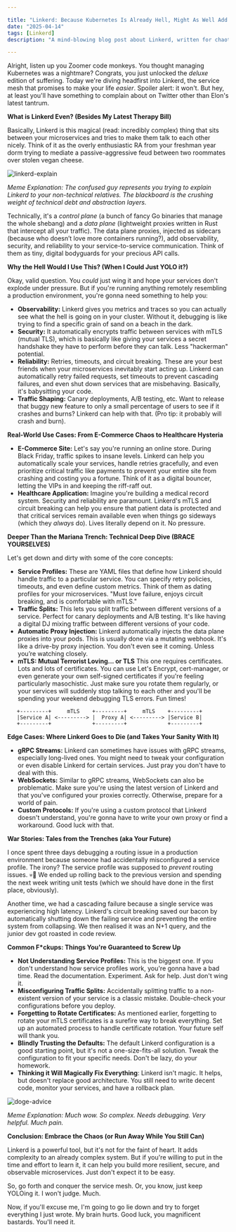 ```yaml
---

title: "Linkerd: Because Kubernetes Is Already Hell, Might As Well Add Another Layer of Abstraction 💀"
date: "2025-04-14"
tags: [Linkerd]
description: "A mind-blowing blog post about Linkerd, written for chaotic Gen Z engineers who thought Istio was for boomers."

---
```


Alright, listen up you Zoomer code monkeys. You thought managing Kubernetes was a nightmare? Congrats, you just unlocked the *deluxe* edition of suffering. Today we're diving headfirst into Linkerd, the service mesh that promises to make your life *easier*. Spoiler alert: it won't. But hey, at least you'll have something to complain about on Twitter other than Elon's latest tantrum.

**What is Linkerd Even? (Besides My Latest Therapy Bill)**

Basically, Linkerd is this magical (read: incredibly complex) thing that sits between your microservices and tries to make them talk to each other nicely. Think of it as the overly enthusiastic RA from your freshman year dorm trying to mediate a passive-aggressive feud between two roommates over stolen vegan cheese.

![linkerd-explain](https://i.kym-cdn.com/photos/images/newsfeed/001/905/437/a51.jpg)

*Meme Explanation: The confused guy represents you trying to explain Linkerd to your non-technical relatives. The blackboard is the crushing weight of technical debt and abstraction layers.*

Technically, it's a *control plane* (a bunch of fancy Go binaries that manage the whole shebang) and a *data plane* (lightweight proxies written in Rust that intercept all your traffic).  The data plane proxies, injected as sidecars (because who doesn’t love more containers running?), add observability, security, and reliability to your service-to-service communication.  Think of them as tiny, digital bodyguards for your precious API calls.

**Why the Hell Would I Use This? (When I Could Just YOLO it?)**

Okay, valid question. You *could* just wing it and hope your services don't explode under pressure. But if you're running anything remotely resembling a production environment, you're gonna need something to help you:

*   **Observability:** Linkerd gives you metrics and traces so you can actually see what the hell is going on in your cluster.  Without it, debugging is like trying to find a specific grain of sand on a beach in the dark.
*   **Security:** It automatically encrypts traffic between services with mTLS (mutual TLS), which is basically like giving your services a secret handshake they have to perform before they can talk.  Less "hackerman" potential.
*   **Reliability:** Retries, timeouts, and circuit breaking.  These are your best friends when your microservices inevitably start acting up.  Linkerd can automatically retry failed requests, set timeouts to prevent cascading failures, and even shut down services that are misbehaving. Basically, it's babysitting your code.
*   **Traffic Shaping:** Canary deployments, A/B testing, etc. Want to release that buggy new feature to only a small percentage of users to see if it crashes and burns?  Linkerd can help with that.  (Pro tip: it probably will crash and burn).

**Real-World Use Cases: From E-Commerce Chaos to Healthcare Hysteria**

*   **E-Commerce Site:** Let's say you're running an online store.  During Black Friday, traffic spikes to insane levels. Linkerd can help you automatically scale your services, handle retries gracefully, and even prioritize critical traffic like payments to prevent your entire site from crashing and costing you a fortune.  Think of it as a digital bouncer, letting the VIPs in and keeping the riff-raff out.
*   **Healthcare Application:** Imagine you're building a medical record system.  Security and reliability are paramount. Linkerd's mTLS and circuit breaking can help you ensure that patient data is protected and that critical services remain available even when things go sideways (which they *always* do).  Lives literally depend on it. No pressure.

**Deeper Than the Mariana Trench: Technical Deep Dive (BRACE YOURSELVES)**

Let's get down and dirty with some of the core concepts:

*   **Service Profiles:** These are YAML files that define how Linkerd should handle traffic to a particular service. You can specify retry policies, timeouts, and even define custom metrics.  Think of them as dating profiles for your microservices.  "Must love failure, enjoys circuit breaking, and is comfortable with mTLS."
*   **Traffic Splits:** This lets you split traffic between different versions of a service.  Perfect for canary deployments and A/B testing.  It's like having a digital DJ mixing traffic between different versions of your code.
*   **Automatic Proxy Injection:** Linkerd automatically injects the data plane proxies into your pods.  This is usually done via a mutating webhook.  It's like a drive-by proxy injection.  You don't even see it coming.  Unless you’re watching closely.
*   **mTLS: Mutual Terrorist Loving... or TLS** This one requires certificates. Lots and lots of certificates.  You can use Let's Encrypt, cert-manager, or even generate your own self-signed certificates if you're feeling particularly masochistic.  Just make sure you rotate them regularly, or your services will suddenly stop talking to each other and you'll be spending your weekend debugging TLS errors.  Fun times!
  ```ascii
     +---------+     mTLS    +---------+     mTLS    +---------+
     |Service A| <---------> |  Proxy A| <---------> |Service B|
     +---------+             +---------+             +---------+
  ```

**Edge Cases: Where Linkerd Goes to Die (and Takes Your Sanity With It)**

*   **gRPC Streams:** Linkerd can sometimes have issues with gRPC streams, especially long-lived ones.  You might need to tweak your configuration or even disable Linkerd for certain services.  Just pray you don't have to deal with this.
*   **WebSockets:** Similar to gRPC streams, WebSockets can also be problematic.  Make sure you're using the latest version of Linkerd and that you've configured your proxies correctly.  Otherwise, prepare for a world of pain.
*   **Custom Protocols:** If you're using a custom protocol that Linkerd doesn't understand, you're gonna have to write your own proxy or find a workaround.  Good luck with that.

**War Stories: Tales from the Trenches (aka Your Future)**

I once spent three days debugging a routing issue in a production environment because someone had accidentally misconfigured a service profile.  The irony?  The service profile was supposed to *prevent* routing issues. 💀🙏 We ended up rolling back to the previous version and spending the next week writing unit tests (which we should have done in the first place, obviously).

Another time, we had a cascading failure because a single service was experiencing high latency.  Linkerd's circuit breaking saved our bacon by automatically shutting down the failing service and preventing the entire system from collapsing. We then realised it was an N+1 query, and the junior dev got roasted in code review.

**Common F*ckups: Things You're Guaranteed to Screw Up**

*   **Not Understanding Service Profiles:** This is the biggest one.  If you don't understand how service profiles work, you're gonna have a bad time.  Read the documentation.  Experiment.  Ask for help.  Just don't wing it.
*   **Misconfiguring Traffic Splits:** Accidentally splitting traffic to a non-existent version of your service is a classic mistake.  Double-check your configurations before you deploy.
*   **Forgetting to Rotate Certificates:** As mentioned earlier, forgetting to rotate your mTLS certificates is a surefire way to break everything.  Set up an automated process to handle certificate rotation.  Your future self will thank you.
*   **Blindly Trusting the Defaults:** The default Linkerd configuration is a good starting point, but it's not a one-size-fits-all solution.  Tweak the configuration to fit your specific needs. Don't be lazy, do your homework.
*   **Thinking it Will Magically Fix Everything**: Linkerd isn't magic. It helps, but doesn't replace good architecture. You still need to write decent code, monitor your services, and have a rollback plan.

![doge-advice](https://i.kym-cdn.com/photos/images/newsfeed/001/070/569/ad2.jpg)

*Meme Explanation: Much wow. So complex. Needs debugging. Very helpful. Much pain.*

**Conclusion: Embrace the Chaos (or Run Away While You Still Can)**

Linkerd is a powerful tool, but it's not for the faint of heart. It adds complexity to an already complex system. But if you're willing to put in the time and effort to learn it, it can help you build more resilient, secure, and observable microservices. Just don't expect it to be easy.

So, go forth and conquer the service mesh. Or, you know, just keep YOLOing it.  I won't judge.  Much.

Now, if you'll excuse me, I'm going to go lie down and try to forget everything I just wrote. My brain hurts. Good luck, you magnificent bastards. You'll need it.

